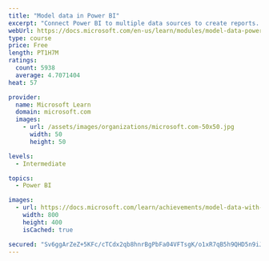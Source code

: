 ```yaml
---
title: "Model data in Power BI"
excerpt: "Connect Power BI to multiple data sources to create reports. Define the relationship between your data sources."
webUrl: https://docs.microsoft.com/en-us/learn/modules/model-data-power-bi/
type: course
price: Free
length: PT1H7M
ratings:
  count: 5938
  average: 4.7071404
heat: 57

provider:
  name: Microsoft Learn
  domain: microsoft.com
  images:
    - url: /assets/images/organizations/microsoft.com-50x50.jpg
      width: 50
      height: 50

levels:
  - Intermediate

topics:
  - Power BI

images:
  - url: https://docs.microsoft.com/learn/achievements/model-data-with-power-bi-desktop-social.png
    width: 800
    height: 400
    isCached: true

secured: "Sv6ggArZeZ+5KFc/cTCdx2qb8hnrBgPbFa04VFTsgK/o1xR7qB5h9QHD5n9iJ8QHbsmieT0yPLdv2YUVNmyZbVFFvGpC5QX3ZtQYKMwzdWiZBCI5383WgnnmYGq6Zj/2fvzOH5ncGzD9p/aVkpZjzsGw8JzmysgtbW7jx6oj7XfxRlyFkxiuSbJxfi/qwAW3MDxIK8EHbxMaFRL/lV587fGvljpMskIm/e7IecQUY3WpRHno1mIcy93bj++AmT8dfl8/39X1mAQ90xJi+g84GX0uWkRt+MYUoR3Z3p3KoDR9M2cjtVffCqg5q1MMtXT59hAMELxvYH2sFL7lS6S78IrTAQOIfDE61OKuL0zHR2lN3gd0JuIdduJPJAzvwYlUxQmuKVvvnllxJI87uu1el+TXu+xGhe3GVVlrAcDzkmg=;DMNx6cInTWlAiOppIS3Pow=="
---
```


